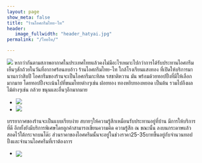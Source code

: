 ```yaml
---
layout: page
show_meta: false
title: "ร้านไอศกรีมไทย-ไท"
header:
   image_fullwidth: "header_hatyai.jpg"
permalink: "/ไทยไท/"

---
```

<img class="t60" src="{{ site.url }}/images/ไทยไท1.jpg">
	หากว่ากันตามสภาพอากาศในประเทศไทยแล้วคงไม่มีอะไรเหมาะไปกว่าการได้รับประทานไอศกรีมเย็นๆสักถ้วยในวันที่อากาศร้อนอบอ้าว ร้านไอศกรีมไทย-ไท ใกล้โรงเรียนแสงทอง ที่เปิดให้บริการมานานกว่าสิบปี ไอศกรีมของร้านจะเป็นไอศกรีมกะทิสด รสชาติหวาน มัน พร้อมด้วยทอปปิ้งที่มีให้เลือกมากมาย โดยทอปปิ้งจะเน้นไปที่ขนมไทยต่างๆเช่น ฝอยทอง  ทองหยิบทองหยอด เป็นต้น รวมไปถึงผลไม้ต่างๆเช่น กล้วย ขนุนและอื่นๆอีกมากมาย

<ul class="clearing-thumbs small-block-grid-2" data-clearing>
  <li><a href="{{ site.url }}/images/ไทยไท2.jpg"><img src="{{ site.url }}/images/ไทยไท2.jpg"></a></li>
  <li><a href="{{ site.url }}/images/ไทยไท3.jpg"><img src="{{ site.url }}/images/ไทยไท3.jpg"></a></li>
</ul>

บรรยากาศของร้านจะเป็นแบบเรียบง่าย สบายๆให้ความรู้สึกเหมือนรับประทานอยู่ที่บ้าน  มีการให้บริการที่ดี อีกทั้งยังมีบริการพิเศษโดยลูกค้าสามารถเขียนความคิด ความรู้สึก ณ ขณะนั้น ลงบนกระดาษแล้วสอดไว้ใต้กระจกบนโต๊ะ ส่วนราคาของไอศครีมนั้นจะอยู่ในช่วงราคา25-35บาทขึ้นอยู่กับจำนวนทอปปิ้งและจำนวนไอศครีมที่เราต้องการ

<ul class="clearing-thumbs small-block-grid-1" data-clearing>
  <li><a href="{{ site.url }}/images/ไทยไท4.jpg"><img align="center" src="{{ site.url }}/images/ไทยไท4.jpg"></a></li>
</ul>
